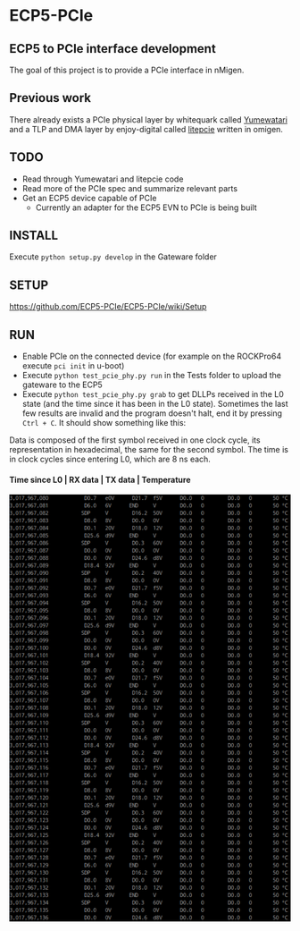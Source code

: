 # ECP5-PCIe
## ECP5 to PCIe interface development
The goal of this project is to provide a PCIe interface in nMigen.
## Previous work
There already exists a PCIe physical layer by whitequark called [Yumewatari](https://github.com/whitequark/Yumewatari) and a TLP and DMA layer by enjoy-digital called [litepcie](https://github.com/enjoy-digital/litepcie/tree/master/litepcie) written in omigen.

## TODO
- Read through Yumewatari and litepcie code
- Read more of the PCIe spec and summarize relevant parts
- Get an ECP5 device capable of PCIe
	- Currently an adapter for the ECP5 EVN to PCIe is being built

## INSTALL
Execute `python setup.py develop` in the Gateware folder

## SETUP
https://github.com/ECP5-PCIe/ECP5-PCIe/wiki/Setup

## RUN
- Enable PCIe on the connected device (for example on the ROCKPro64 execute `pci init` in u-boot)
- Execute `python test_pcie_phy.py run` in the Tests folder to upload the gateware to the ECP5
- Execute `python test_pcie_phy.py grab` to get DLLPs received in the L0 state (and the time since it has been in the L0 state).
Sometimes the last few results are invalid and the program doesn't halt, end it by pressing `Ctrl + C`.
It should show something like this:

Data is composed of the first symbol received in one clock cycle, its representation in hexadecimal, the same for the second symbol.
The time is in clock cycles since entering L0, which are 8 ns each.
#### Time since L0 | RX data | TX data | Temperature

![A list of rows showing DLLPs and the temperature of the FPGA and the time it has been in L0](Images/LTSSM_L0_Demo.png)
